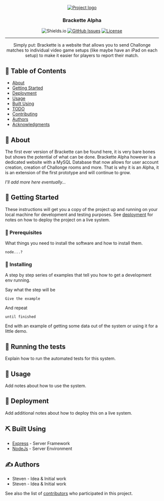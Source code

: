 <p align="center">
  <a href="" rel="noopener">
 <img src="https://i.imgur.com/kQejDMB.png" alt="Project logo"></a>
</p>

<h3 align="center">Brackette Alpha</h3>

<div align="center">

![Shields.io](https://img.shields.io/badge/version-0.0.0--alpha-orange.svg)
[![GitHub Issues](https://img.shields.io/github/issues/kylelobo/The-Documentation-Compendium.svg)](https://github.com/kylelobo/The-Documentation-Compendium/issues)
[![License](https://img.shields.io/badge/license-MIT-blue.svg)](/LICENSE)

</div>

---

<p align="center">
Simply put: Brackette is a website that allows you to send Challonge matches to individual video game setups (like maybe have an iPad on each setup) to make it easier for players to report their match.
    <br> 
</p>

## 📝 Table of Contents

- [About](#about)
- [Getting Started](#getting_started)
- [Deployment](#deployment)
- [Usage](#usage)
- [Built Using](#built_using)
- [TODO](../TODO.md)
- [Contributing](../CONTRIBUTING.md)
- [Authors](#authors)
- [Acknowledgments](#acknowledgement)

## 🧐 About <a name = "about"></a>

The first ever version of Brackette can be found here, it is very bare bones but shows the potential of what can be done. Brackette Alpha however is a dedicated website with a MySQL Database that now allows for user account creation, creation of Challonge rooms and more. That is why it is an Alpha, it is an extension of the first prototype and will continue to grow.

<i>I'll add more here eventually...</i>

## 🏁 Getting Started <a name = "getting_started"></a>

These instructions will get you a copy of the project up and running on your local machine for development and testing purposes. See [deployment](#deployment) for notes on how to deploy the project on a live system.

### 📝 Prerequisites

What things you need to install the software and how to install them.

```
node...?
```

### 💾 Installing

A step by step series of examples that tell you how to get a development env running.

Say what the step will be

```
Give the example
```

And repeat

```
until finished
```

End with an example of getting some data out of the system or using it for a little demo.

## 🔧 Running the tests <a name = "tests"></a>

Explain how to run the automated tests for this system.

## 🎈 Usage <a name="usage"></a>

Add notes about how to use the system.

## 🚀 Deployment <a name = "deployment"></a>

Add additional notes about how to deploy this on a live system.

## ⛏️ Built Using <a name = "built_using"></a>

- [Express](https://expressjs.com/) - Server Framework
- [NodeJs](https://nodejs.org/en/) - Server Environment

## ✍️ Authors <a name = "authors"></a>

- Steven - Idea & Initial work
- Steven - Idea & Initial work

See also the list of [contributors](./AUTHORS.md) who participated in this project.

